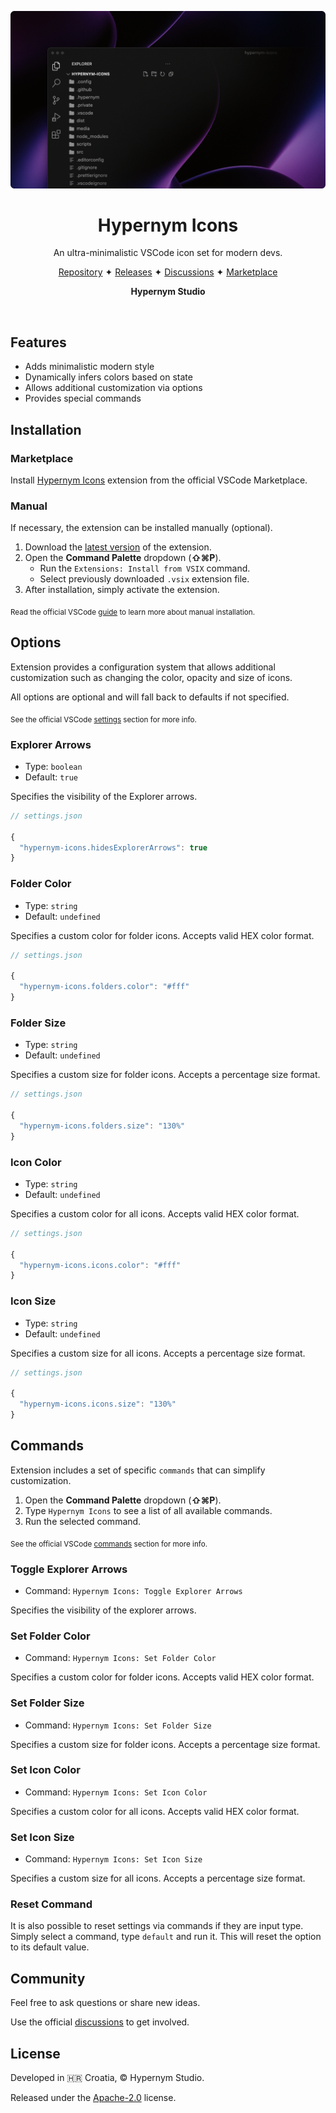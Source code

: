 <p align="center">
  <img src="https://raw.githubusercontent.com/hypernym-studio/vscode-icons/main/media/cover.gif" alt="Hypernym Icons Cover" />
</p>

<h1 align="center">Hypernym Icons</h1>

<p align="center">An ultra-minimalistic VSCode icon set for modern devs.</p>

<p align="center">
  <a href="https://github.com/hypernym-studio/vscode-icons">Repository</a>
  <span>✦</span>
  <a href="https://github.com/hypernym-studio/vscode-icons/releases">Releases</a>
  <span>✦</span>
  <a href="https://github.com/hypernym-studio/vscode-icons/discussions">Discussions</a>
  <span>✦</span>
  <a href="https://marketplace.visualstudio.com/items?itemName=hypernym-studio.hypernym-icons">Marketplace</a>
</p>

<p align="center">
  <strong>Hypernym Studio</strong>
</p>

<br>

## Features

- Adds minimalistic modern style
- Dynamically infers colors based on state
- Allows additional customization via options
- Provides special commands

## Installation

### Marketplace

Install [Hypernym Icons](https://marketplace.visualstudio.com/items?itemName=hypernym-studio.hypernym-icons) extension from the official VSCode Marketplace.

### Manual

If necessary, the extension can be installed manually (optional).

1. Download the [latest version](https://github.com/hypernym-studio/vscode-icons/releases/latest) of the extension.
2. Open the **Command Palette** dropdown (**⇧⌘P**).
   - Run the `Extensions: Install from VSIX` command.
   - Select previously downloaded `.vsix` extension file.
3. After installation, simply activate the extension.

<sub>Read the official VSCode <a href="https://code.visualstudio.com/docs/editor/extension-marketplace#_install-from-a-vsix">guide</a> to learn more about manual installation.</sub>

## Options

Extension provides a configuration system that allows additional customization such as changing the color, opacity and size of icons.

All options are optional and will fall back to defaults if not specified.

<sub>See the official VSCode <a href="https://code.visualstudio.com/docs/getstarted/settings">settings</a> section for more info.</sub>

### Explorer Arrows

- Type: `boolean`
- Default: `true`

Specifies the visibility of the Explorer arrows.

```ts
// settings.json

{
  "hypernym-icons.hidesExplorerArrows": true
}
```

### Folder Color

- Type: `string`
- Default: `undefined`

Specifies a custom color for folder icons. Accepts valid HEX color format.

```ts
// settings.json

{
  "hypernym-icons.folders.color": "#fff"
}
```

### Folder Size

- Type: `string`
- Default: `undefined`

Specifies a custom size for folder icons. Accepts a percentage size format.

```ts
// settings.json

{
  "hypernym-icons.folders.size": "130%"
}
```

### Icon Color

- Type: `string`
- Default: `undefined`

Specifies a custom color for all icons. Accepts valid HEX color format.

```ts
// settings.json

{
  "hypernym-icons.icons.color": "#fff"
}
```

### Icon Size

- Type: `string`
- Default: `undefined`

Specifies a custom size for all icons. Accepts a percentage size format.

```ts
// settings.json

{
  "hypernym-icons.icons.size": "130%"
}
```

## Commands

Extension includes a set of specific `commands` that can simplify customization.

1. Open the **Command Palette** dropdown (**⇧⌘P**).
2. Type `Hypernym Icons` to see a list of all available commands.
3. Run the selected command.

<sub>See the official VSCode <a href="https://code.visualstudio.com/docs/getstarted/userinterface#_command-palette">commands</a> section for more info.</sub>

### Toggle Explorer Arrows

- Command: `Hypernym Icons: Toggle Explorer Arrows`

Specifies the visibility of the explorer arrows.

### Set Folder Color

- Command: `Hypernym Icons: Set Folder Color`

Specifies a custom color for folder icons. Accepts valid HEX color format.

### Set Folder Size

- Command: `Hypernym Icons: Set Folder Size`

Specifies a custom size for folder icons. Accepts a percentage size format.

### Set Icon Color

- Command: `Hypernym Icons: Set Icon Color`

Specifies a custom color for all icons. Accepts valid HEX color format.

### Set Icon Size

- Command: `Hypernym Icons: Set Icon Size`

Specifies a custom size for all icons. Accepts a percentage size format.

### Reset Command

It is also possible to reset settings via commands if they are input type. Simply select a command, type `default` and run it. This will reset the option to its default value.

## Community

Feel free to ask questions or share new ideas.

Use the official [discussions](https://github.com/hypernym-studio/vscode-icons/discussions) to get involved.

## License

Developed in 🇭🇷 Croatia, © Hypernym Studio.

Released under the [Apache-2.0](https://raw.githubusercontent.com/hypernym-studio/vscode-icons/main/LICENSE.txt) license.
